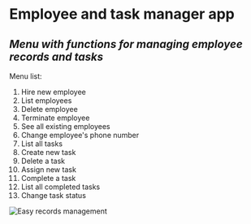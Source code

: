 # Employee and task manager app

## _Menu with functions for managing employee records and tasks_

Menu list:
1. Hire new employee
2. List employees
3. Delete employee
4. Terminate employee
5. See all existing employees
6. Change employee's phone number
7. List all tasks
8. Create new task
9. Delete a task
10. Assign new task
11. Complete a task
12. List all completed tasks
13. Change task status

![Easy records management](https://api.creativecommons.engineering/v1/thumbs/28d5231a-d475-469d-97f2-116d878cece7)